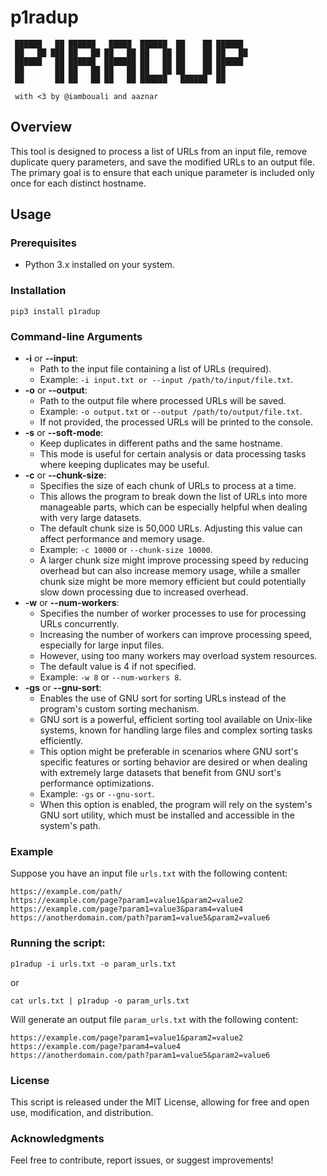 # p1radup

```
 ██████   ██ ██████   █████  ██████  ██    ██ ██████
 ██   ██ ███ ██   ██ ██   ██ ██   ██ ██    ██ ██   ██
 ██████   ██ ██████  ███████ ██   ██ ██    ██ ██████
 ██       ██ ██   ██ ██   ██ ██   ██ ██    ██ ██
 ██       ██ ██   ██ ██   ██ ██████   ██████  ██

 with <3 by @iambouali and aaznar
```

## Overview

This tool is designed to process a list of URLs from an input file, remove duplicate query parameters, and save the modified URLs to an output file. The primary goal is to ensure that each unique parameter is included only once for each distinct hostname.

## Usage

### Prerequisites

- Python 3.x installed on your system.

### Installation 

`pip3 install p1radup`

### Command-line Arguments

* **-i** or **--input**:
   - Path to the input file containing a list of URLs (required).
   - Example: `-i input.txt or --input /path/to/input/file.txt`.
* **-o** or **--output**:
   - Path to the output file where processed URLs will be saved.
   - Example: `-o output.txt` or `--output /path/to/output/file.txt`.
   - If not provided, the processed URLs will be printed to the console.
* **-s** or **--soft-mode**:
   - Keep duplicates in different paths and the same hostname.
   - This mode is useful for certain analysis or data processing tasks where keeping duplicates may be useful.
* **-c** or **--chunk-size**:
  - Specifies the size of each chunk of URLs to process at a time.
  - This allows the program to break down the list of URLs into more manageable parts, which can be especially helpful when dealing with very large datasets.
  - The default chunk size is 50,000 URLs. Adjusting this value can affect performance and memory usage.
  - Example: `-c 10000` or `--chunk-size 10000`.
  - A larger chunk size might improve processing speed by reducing overhead but can also increase memory usage, while a smaller chunk size might be more memory efficient but could potentially slow down processing due to increased overhead.
* **-w** or **--num-workers**:
   - Specifies the number of worker processes to use for processing URLs concurrently.
   - Increasing the number of workers can improve processing speed, especially for large input files.
   - However, using too many workers may overload system resources.
   - The default value is 4 if not specified.
   - Example: `-w 8` or `--num-workers 8`.
* **-gs** or **--gnu-sort**:
  - Enables the use of GNU sort for sorting URLs instead of the program's custom sorting mechanism.
  - GNU sort is a powerful, efficient sorting tool available on Unix-like systems, known for handling large files and complex sorting tasks efficiently.
  - This option might be preferable in scenarios where GNU sort's specific features or sorting behavior are desired or when dealing with extremely large datasets that benefit from GNU sort's performance optimizations.
  - Example: `-gs` or `--gnu-sort`.
  - When this option is enabled, the program will rely on the system's GNU sort utility, which must be installed and accessible in the system's path.


### Example

Suppose you have an input file `urls.txt` with the following content:

```
https://example.com/path/
https://example.com/page?param1=value1&param2=value2
https://example.com/page?param1=value3&param4=value4
https://anotherdomain.com/path?param1=value5&param2=value6
```

### Running the script:

`p1radup -i urls.txt -o param_urls.txt`

or

`cat urls.txt | p1radup -o param_urls.txt`


Will generate an output file `param_urls.txt` with the following content:

```
https://example.com/page?param1=value1&param2=value2
https://example.com/page?param4=value4
https://anotherdomain.com/path?param1=value5&param2=value6
```

### License

This script is released under the MIT License, allowing for free and open use, modification, and distribution.

### Acknowledgments

Feel free to contribute, report issues, or suggest improvements!

